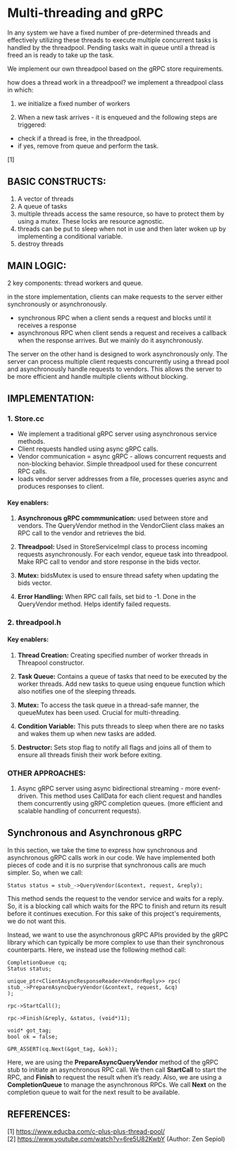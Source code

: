 # Multi-threading and gRPC
In any system we have a fixed number of pre-determined threads and effectively utilizing these threads to execute multiple concurrent tasks is handled by the threadpool. Pending tasks wait in queue until a thread is freed an is ready to take up the task.

We implement our own threadpool based on the gRPC store requirements. 

how does a thread work in a threadpool?
we implement a threadpool class in which:
1. we initialize a fixed number of workers

2. When a new task arrives - it is enqueued and the following steps are triggered:
 - check if a thread is free, in the threadpool.
 - if yes, remove from queue and perform the task.

[1]

## BASIC CONSTRUCTS:
1. A vector of threads
2. A queue of tasks
3. multiple threads access the same resource, so have to protect them by using a mutex. These locks are resource agnostic.
4. threads can be put to sleep when not in use and then later woken up by implementing a conditional variable.
5. destroy threads

## MAIN LOGIC:
2 key components: thread workers and queue.

in the store implementation, clients can make requests to the server either synchronously or asynchronously. 
 - synchronous RPC when a client sends a request and blocks until it receives a response
 - asynchronous RPC when client sends a request and receives a callback when the response arrives.
But we mainly do it asynchronously.

The server on the other hand is designed to work asynchronously only. The server can process multiple client requests concurrently using a thread pool and asynchronously handle requests to vendors. This allows the server to be more efficient and handle multiple clients without blocking.


## IMPLEMENTATION:
### 1. Store.cc
 - We implement a traditional gRPC server using asynchronous service methods. 
 - Client requests handled using async gRPC calls.
 - Vendor communication = async gRPC - allows concurrent requests and non-blocking behavior. Simple threadpool used for these concurrent RPC calls.
 - loads vendor server addresses from a file, processes queries async and produces responses to client.

#### Key enablers:
1. **Asynchronous gRPC commmunication:** used between store and vendors. The QueryVendor method in the VendorClient class makes an RPC call to the vendor and retrieves the bid.

2. **Threadpool:** Used in StoreServiceImpl class to process incoming requests asynchronously. For each vendor, equeue task into threadpool. Make RPC call to vendor and store response in the bids vector.

3. **Mutex:** bidsMutex is used to ensure thread safety when updating the bids vector.

4. **Error Handling:** When RPC call fails, set bid to -1. Done in the QueryVendor method. Helps identify failed requests.


### 2. threadpool.h

#### Key enablers:
1. **Thread Creation:** Creating specified number of worker threads in Threapool constructor.

2. **Task Queue:** Contains a queue of tasks that need to be executed by the worker threads. Add new tasks to queue using enqueue function which also notifies one of the sleeping threads.

3. **Mutex:** To access the task queue in a thread-safe manner, the queueMutex has been used. Crucial for multi-threading.

4. **Condition Variable:** This puts threads to sleep when there are no tasks and wakes them up when new tasks are added.

5. **Destructor:** Sets stop flag to notify all flags and joins all of them to ensure all threads finish their work before exiting.


### OTHER APPROACHES:
1. Async gRPC server using async bidirectional streaming - more event-driven. This method uses CallData for each client request and handles them concurrently using gRPC completion queues. (more efficient and scalable handling of concurrent requests).

## Synchronous and Asynchronous gRPC
In this section, we take the time to express how synchronous and asynchronous gRPC calls work in our code. We have implemented both pieces of code and it is no surprise that synchronous calls are much simpler. So, when we call:

~~~
Status status = stub_->QueryVendor(&context, request, &reply);
~~~

This method sends the request to the vendor service and waits for a reply. So, it is a blocking call which waits for the RPC to finish and return its result before it continues execution. For this sake of this project's requirements, we do not want this.

Instead, we want to use the asynchronous gRPC APIs provided by the gRPC library which can typically be more complex to use than their synchronous counterparts. Here, we instead use the following method call:

~~~
CompletionQueue cq;
Status status;

unique_ptr<ClientAsyncResponseReader<VendorReply>> rpc(
stub_->PrepareAsyncQueryVendor(&context, request, &cq)
);

rpc->StartCall();

rpc->Finish(&reply, &status, (void*)1);

void* got_tag;
bool ok = false;

GPR_ASSERT(cq.Next(&got_tag, &ok));
~~~

Here, we are using the **PrepareAsyncQueryVendor** method of the gRPC stub to initiate an asynchronous RPC call. We then call **StartCall** to start the RPC, and **Finish** to request the result when it’s ready. Also, we are using a **CompletionQueue** to manage the asynchronous RPCs. We call **Next** on the completion queue to wait for the next result to be available.



## REFERENCES:
[1] https://www.educba.com/c-plus-plus-thread-pool/ \
[2] https://www.youtube.com/watch?v=6re5U82KwbY (Author: Zen Sepiol)

